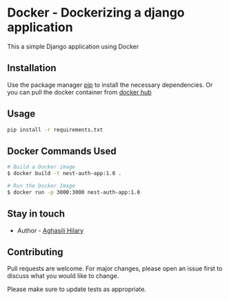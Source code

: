 # Docker - Dockerizing a django application

This a simple Django application using Docker

## Installation

Use the package manager [pip](https://pip.pypa.io/en/stable/) to install the necessary dependencies. Or you can pull the docker container from [docker hub](https://hub.docker.com/r/hilary139/python-django-core/)

## Usage

```bash
pip install -r requirements.txt
```

## Docker Commands Used

```bash
# Build a Docker image
$ docker build -t nest-auth-app:1.0 .

# Run the Docker Image
$ docker run -p 3000:3000 nest-auth-app:1.0

```

## Stay in touch

- Author - [Aghasili Hilary](www.linkedin.com/in/hilary-aghasili-63b389199)

## Contributing

Pull requests are welcome. For major changes, please open an issue first
to discuss what you would like to change.

Please make sure to update tests as appropriate.
